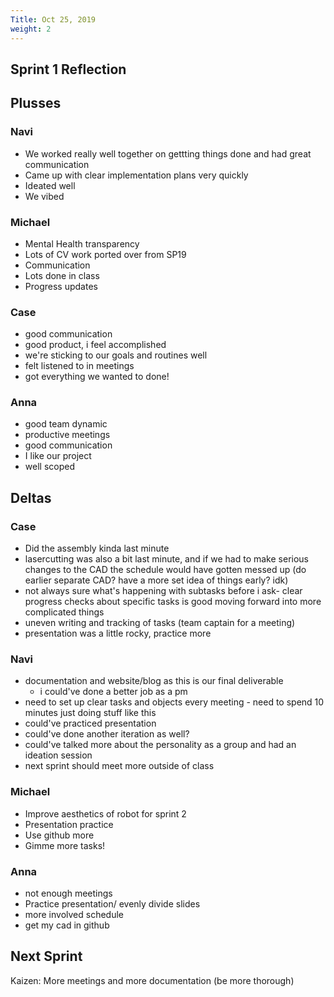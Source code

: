 ```yaml
---
Title: Oct 25, 2019
weight: 2
---
```

<!--more-->
## Sprint 1 Reflection

## Plusses

### Navi

- We worked really well together on gettting things done and had great communication
- Came up with clear implementation plans very quickly
- Ideated well
- We vibed

### Michael

- Mental Health transparency
- Lots of CV work ported over from SP19
- Communication
- Lots done in class
- Progress updates

### Case

- good communication
- good product, i feel accomplished
- we're sticking to our goals and routines well
- felt listened to in meetings
- got everything we wanted to done!

### Anna

- good team dynamic
- productive meetings
- good communication
- I like our project
- well scoped

## Deltas

### Case

- Did the assembly kinda last minute
- lasercutting was also a bit last minute, and if we had to make serious changes to the CAD the schedule would have gotten messed up (do earlier separate CAD? have a more set idea of things early? idk)
- not always sure what's happening with subtasks before i ask- clear progress checks about specific tasks is good moving forward into more complicated things
- uneven writing and tracking of tasks (team captain for a meeting)
- presentation was a little rocky, practice more

### Navi

- documentation and website/blog as this is our final deliverable
    - i could've done a better job as a pm
- need to set up clear tasks and objects every meeting - need to spend 10 minutes just doing stuff like this
- could've practiced presentation
- could've done another iteration as well?
- could've talked more about the personality as a group and had an ideation session
- next sprint should meet more outside of class

### Michael

- Improve aesthetics of robot for sprint 2
- Presentation practice
- Use github more
- Gimme more tasks!

### Anna

- not enough meetings
- Practice presentation/ evenly divide slides
- more involved schedule
- get my cad in github

## Next Sprint

Kaizen: More meetings and more documentation (be more thorough)